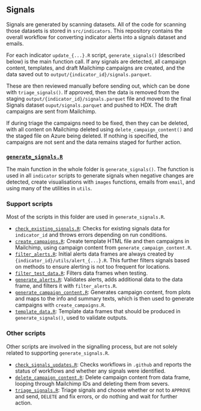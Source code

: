 ## Signals

Signals are generated by scanning datasets. All of the code for scanning those
datasets is stored in `src/indicators`. This repository contains the overall
workflow for converting indicator alerts into a signals dataset and emails.

For each indicator `update_{...}.R` script, `generate_signals()` (described below)
is the main function call. If any signals are detected, all campaign content,
templates, and draft Mailchimp campaigns are created, and the data saved out
to `output/{indicator_id}/signals.parquet`.

These are then reviewed manually before sending out, which can be done with
`triage_signals()`. If approved, then the data is removed from the staging
`output/{indicator_id}/signals.parquet` file and moved to the final Signals
dataset `ouput/signals.parquet` and pushed to HDX. The draft campaigns are
sent from Mailchimp.

If during triage the campaigns need to be fixed, then they can be deleted,
with all content on Mailchimp deleted using `delete_campaign_content()` and the
staged file on Azure being deleted. If nothing is specified, the campaigns are
not sent and the data remains staged for further action.

### [`generate_signals.R`](generate_signals.R)

The main function in the whole folder is `generate_signals()`.
The function is used in all `indicator` scripts
to generate signals when negative changes are detected, create visualisations with
`images` functions, emails from `email`, and using many of the utilities in `utils`.

### Support scripts

Most of the scripts in this folder are used in `generate_signals.R`.

- [`check_existing_signals.R`](check_existing_signals.R): Checks for existing
signals data for `indicator_id` and throws errors depending on run conditions.
- [`create_campaigns.R`](create_campaigns.R): Create template HTML file and then
campaigns in Mailchimp, using campaign content from `generate_campaign_content.R`.
- [`filter_alerts.R`](filter_alerts.R): Initial alerts data frames are always
created by `{indicator_id}/utils/alert_{...}.R`. This further filters signals based
on methods to ensure alerting is not too frequent for locations.
- [`filter_test_data.R`](filter_test_data.R): Filters data frames when testing.
- [`generate_alerts.R`](generate_alerts.R): Validates alerts, adds additional data
to the data frame, and filters it with `filter_alerts.R`.
- [`generate_campaign_content.R`](generate_campaign_content.R): Generates campaign
content, from plots and maps to the info and summary texts, which is then used
to generate campaigns with `create_campaigns.R`.
- [`template_data.R`](template_data.R): Template data frames that should be produced
in `generate_signals()`, used to validate outputs.

### Other scripts

Other scripts are involved in the signalling process, but are not solely related
to supporting `generate_signals.R`.

- [`check_signals_updates.R`](check_signals_updates.R): Checks workflows in
`.github` and reports the status of workflows and whether any signals were identified.
- [`delete_campaign_content.R`](delete_campaign_content.R): Delete campaign
content from data frame, looping through Mailchimp IDs and deleting them from
severs.
- [`triage_signals.R`](triage_signals.R): Triage signals and choose whether or
not to `APPROVE` and send, `DELETE` and fix errors, or do nothing and wait for
further action.
